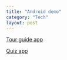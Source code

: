 ```yaml
---
title: "Android demo"
category: "Tech"
layout: post
---
```


[Tour guide app](https://appetize.io/app/tah92uewdd3by1rq4cdx07gg18)

[Quiz app](https://appetize.io/app/m0wa513ty7qn8qnrkuheym3trw)
